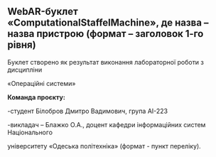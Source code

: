 ## WebAR-буклет «ComputationalStaffelMachine», де назва – назва пристрою (формат – заголовок 1-го рівня)

Буклет створено як результат виконання лабораторної роботи з дисципліни

«Операційні системи» 

**Команда проєкту:**

-студент Білобров Дмитро Вадимович, група АІ-223

-викладач – Блажко О.А., доцент кафедри інформаційних систем Національного

університету «Одеська політехніка» (формат - пункт переліку).
